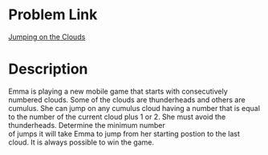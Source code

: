 # Problem Link 

[Jumping on the Clouds](https://www.hackerrank.com/challenges/jumping-on-the-clouds/problem) 

# Description 

Emma is playing a new mobile game that starts with consecutively numbered clouds. Some of the clouds are 
thunderheads and others are cumulus. She can jump on any cumulus cloud having a number that is equal to 
the number of the current cloud plus 1 or 2. She must avoid the thunderheads. Determine the minimum number  
of jumps it will take Emma to jump from her starting postion to the last cloud. It is always possible to win the game.

